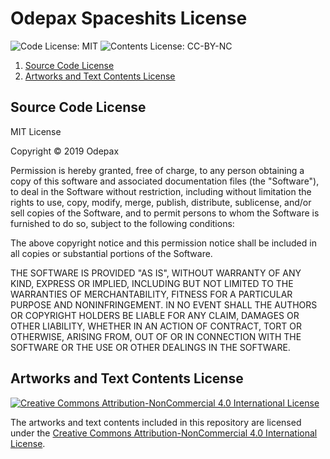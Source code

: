 Odepax Spaceshits License
====

![Code License: MIT](https://img.shields.io/badge/Source_Code-MIT-green.svg?style=flat-square)
![Contents License: CC-BY-NC](https://img.shields.io/badge/Contents-CC--BY--NC-orange.svg?style=flat-square)

1. [Source Code License](#source-code-license)
2. [Artworks and Text Contents License](#artworks-and-text-contents-license)

Source Code License
----

MIT License

Copyright &copy; 2019 Odepax

Permission is hereby granted, free of charge, to any person obtaining a copy of this software and associated documentation files (the "Software"), to deal in the Software without restriction, including without limitation the rights to use, copy, modify, merge, publish, distribute, sublicense, and/or sell copies of the Software, and to permit persons to whom the Software is furnished to do so, subject to the following conditions:

The above copyright notice and this permission notice shall be included in all copies or substantial portions of the Software.

THE SOFTWARE IS PROVIDED "AS IS", WITHOUT WARRANTY OF ANY KIND, EXPRESS OR IMPLIED, INCLUDING BUT NOT LIMITED TO THE WARRANTIES OF MERCHANTABILITY, FITNESS FOR A PARTICULAR PURPOSE AND NONINFRINGEMENT. IN NO EVENT SHALL THE AUTHORS OR COPYRIGHT HOLDERS BE LIABLE FOR ANY CLAIM, DAMAGES OR OTHER LIABILITY, WHETHER IN AN ACTION OF CONTRACT, TORT OR OTHERWISE, ARISING FROM, OUT OF OR IN CONNECTION WITH THE SOFTWARE OR THE USE OR OTHER DEALINGS IN THE SOFTWARE.

Artworks and Text Contents License
----

[
![Creative Commons Attribution-NonCommercial 4.0 International License](https://i.creativecommons.org/l/by-nc/4.0/88x31.png)
](http://creativecommons.org/licenses/by-nc/4.0/)

The artworks and text contents included in this repository are licensed under the [Creative Commons Attribution-NonCommercial 4.0 International License](http://creativecommons.org/licenses/by-nc/4.0/).
